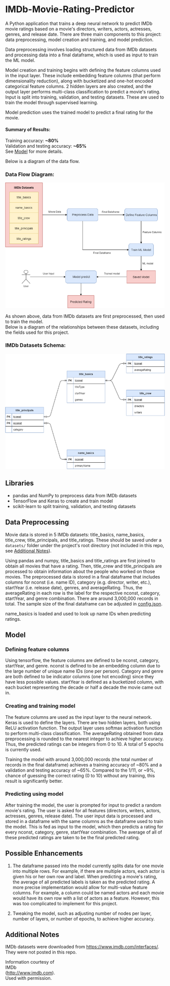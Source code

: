 # IMDb-Movie-Rating-Predictor

A Python application that trains a deep neural network to predict IMDb movie ratings based on a movie's directors, writers, actors, actresses, genres, and release date.
There are three main components to this project: data preprocessing, model creation and training, and model prediction.  
  
Data preprocessing involves loading structured data from IMDb datasets and processing data into a final dataframe, which is used as input to train the ML model.  
  
Model creation and training begins with defining the feature columns used in the input layer. These include embedding feature columns (that perform dimensionality reduction), along with bucketized and one-hot encoded categorical feature columns. 2 hidden layers are also created, and the output layer performs multi-class classification to predict a movie's rating. Input is split into training, validation, and testing datasets. These are used to train the model through supervised learning.  
  
Model prediction uses the trained model to predict a final rating for the movie.

#### Summary of Results:

Training accuracy: **~80%**  
Validation and testing accuracy: **~65%**  
See [Model](#model) for more details.

Below is a diagram of the data flow.

### Data Flow Diagram:
![Data Flow Diagram](diagrams/Data_Flow_Diagram.png?raw=true)

As shown above, data from IMDb datasets are first preprocessed, then used to train the model.  
Below is a diagram of the relationships between these datasets, including the fields used for this project.  

### IMDb Datasets Schema:
![IMDb_Datasets_Schema](diagrams/IMDb_Datasets_Schema.png?raw=true)

## Libraries

* pandas and NumPy to preprocess data from IMDb datasets
* TensorFlow and Keras to create and train model
* scikit-learn to split training, validation, and testing datasets

## Data Preprocessing

Movie data is stored in 5 IMDb datasets: title_basics, name_basics, title_crew, title_principals, and title_ratings. These should be saved under a `datasets/` folder under the project's root directory (not included in this repo, see [Additional Notes](#additional-notes)). 
  
Using pandas and numpy, title_basics and title_ratings are first joined to obtain all movies that have a rating. Then, title_crew and title_principals are processed to obtain information about the people who worked on those movies. The preprocessed data is stored in a final dataframe that includes columns for nconst (i.e. name ID), category (e.g. director, writer, etc.), startYear (i.e. release date), genres, and averageRating. Thus, the averageRating in each row is the label for the respective nconst, category, startYear, and genre combination. There are around 3,000,000 records in total. The sample size of the final dataframe can be adjusted in [config.json](config.json).

name_basics is loaded and used to look up name IDs when predicting ratings.

## Model

### Defining feature columns

Using tensorflow, the feature columns are defined to be nconst, category, startYear, and genre. nconst is defined to be an embedding column due to the large number of unique name IDs (one per person). Category and genre are both defined to be indicator columns (one hot encoding) since they have less possible values. startYear is defined as a bucketized column, with each bucket representing the decade or half a decade the movie came out in.

### Creating and training model

The feature columns are used as the input layer to the neural network. Keras is used to define the layers. There are two hidden layers, both using ReLU activation function. The output layer uses softmax activation function to perform multi-class classification. The averageRating obtained from data preprocessing is rounded to the nearest integer to achieve higher accuracy. Thus, the predicted ratings can be integers from 0 to 10. A total of 5 epochs is currently used. 

Training the model with around 3,000,000 records (the total number of records in the final dataframe) achieves a training accuracy of ~80% and a validation and testing accuracy of ~65%. Compared to the 1/11, or ~9%, chance of guessing the correct rating (0 to 10) without any training, this result is significantly better.

### Predicting using model

After training the model, the user is prompted for input to predict a random movie's rating. The user is asked for all features (directors, writers, actors, actresses, genres, release date). The user input data is processed and stored in a dataframe with the same columns as the dataframe used to train the model. This is fed as input to the model, which then predicts a rating for every nconst, category, genre, startYear combination. The average of all of these predicted ratings are taken to be the final predicted rating.

## Possible Enhancements

1. The dataframe passed into the model currently splits data for one movie into multiple rows. For example, if there are multiple actors, each actor is given his or her own row and label. When predicting a movie's rating, the average of all predicted labels is taken as the predicted rating. A more precise implementation would allow for multi-value feature columns. For example, a column could be named actors and each movie would have its own row with a list of actors as a feature. However, this was too complicated to implement for this project.
  
2. Tweaking the model, such as adjusting number of nodes per layer, number of layers, or number of epochs, to achieve higher accuracy.
  
## Additional Notes

IMDb datasets were downloaded from https://www.imdb.com/interfaces/. They were not posted in this repo.

Information courtesy of  
IMDb  
(http://www.imdb.com).  
Used with permission.
